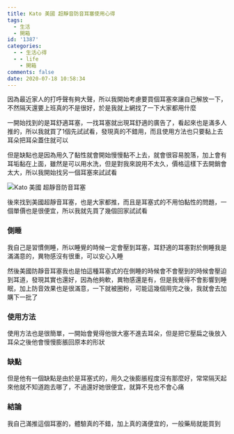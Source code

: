 ```yaml
---
title: Kato 美國 超靜音防音耳塞使用心得
tags:
  - 生活
  - 開箱
id: '1387'
categories:
  - - 生活心得
  - - life
    - 開箱
comments: false
date: 2020-07-18 10:58:34
---
```


因為最近家人的打呼聲有夠大聲，所以我開始考慮要買個耳塞來讓自己解放一下，不然隔天還要上班真的不是很好，於是我就上網找了一下大家都用什麼

一開始找到的是耳舒適耳塞，一找耳塞就出現耳舒適的廣告了，看起來也是滿多人推的，所以我就買了1個先試試看，發現真的不錯用，而且使用方法也只要黏上去耳朵把耳朵蓋住就可以

但是缺點也是因為用久了黏性就會開始慢慢黏不上去，就會很容易脫落，加上會有耳垢黏在上面，雖然是可以用水洗，但是對我來說用不太久，價格這樣下去開銷會太大，所以我開始找另一個耳塞來試試看

![Kato 美國 超靜音防音耳塞](https://blog.devcker.com/wp-content/uploads/2020/07/DSC_0014-1024x576.jpg)

後來找到美國超靜音耳塞，也是大家都推，而且是耳塞式的不用怕黏性的問題，一個單價也是很便宜，所以我就先買了幾個回家試試看

### 側睡

我自己是習慣側睡，所以睡覺的時候一定會壓到耳塞，耳舒適的耳塞對於側睡我是滿滿意的，異物感沒有很重，可以安心入睡

然後美國防靜音耳塞我也是怕這種耳塞式的在側睡的時候會不會壓到的時候會壓迫到耳道，發現其實也還好，因為他夠軟，異物感還是有，但是我覺得不會影響到睡眠，加上防音效果也是很滿意，一下就被圈粉，可能這幾個用完之後，我就會去加購下一批了

### 使用方法

使用方法也是很簡單，一開始會覺得他很大塞不進去耳朵，但是把它壓扁之後放入耳朵之後他會慢慢膨脹回原本的形狀

### 缺點

但是他有一個缺點是由於是耳塞式的，用久之後膨脹程度沒有那麼好，常常隔天起來他就不知道跑去哪了，不過還好她很便宜，就算不見也不會心痛

### 結論

我自己滿推這個耳塞的，體驗真的不錯，加上真的滿便宜的，一般藥局就能買到
